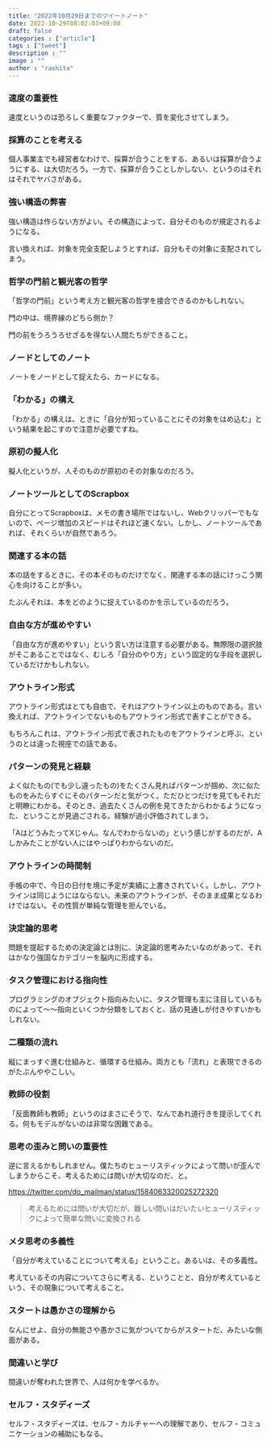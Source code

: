 ```yaml
---
title: "2022年10月29日までのツイートノート"
date: 2022-10-29T08:02:03+09:00
draft: false
categories : ["article"]
tags : ["tweet"]
description : ""
image : ""
author : "rashita"
---
```



### 速度の重要性

速度というのは恐ろしく重要なファクターで、質を変化させてしまう。

### 採算のことを考える

個人事業主でも経営者なわけで、採算が合うことをする、あるいは採算が合うようにする、は大切だろう。一方で、採算が合うことしかしない、というのはそれはそれでヤバさがある。

### 強い構造の弊害

強い構造は作らない方がよい。その構造によって、自分そのものが規定されるようになる。

言い換えれば、対象を完全支配しようとすれば、自分もその対象に支配されてしまう。

### 哲学の門前と観光客の哲学

「哲学の門前」という考え方と観光客の哲学を接合できるのかもしれない。

門の中は、境界線のどちら側か？

門の前をうろうろせざるを得ない人間たちができること。

### ノードとしてのノート

ノートをノードとして捉えたら、カードになる。

### 「わかる」の構え

「わかる」の構えは、ときに「自分が知っていることにその対象をはめ込む」という結果を起こすので注意が必要ですね。

### 原初の擬人化

擬人化というが、人そのものが原初のその対象なのだろう。

### ノートツールとしてのScrapbox

自分にとってScrapboxは、メモの書き場所ではないし、Webクリッパーでもないので、ページ増加のスピードはそれほど速くない。しかし、ノートツールであれば、それくらいが自然であろう。

### 関連する本の話

本の話をするときに、その本そのものだけでなく、関連する本の話にけっこう関心を向けることが多い。

たぶんそれは、本をどのように捉えているのかを示しているのだろう。

### 自由な方が進めやすい

「自由な方が進めやすい」という言い方は注意する必要がある。無際限の選択肢がそこあることではなく、むしろ「自分のやり方」という固定的な手段を選択しているだけかもしれない。

### アウトライン形式

アウトライン形式はとても自由で、それはアウトライン以上のものである。言い換えれば、アウトラインでないものもアウトライン形式で表すことができる。

もちろんこれは、アウトライン形式で表されたものをアウトラインと呼ぶ、というのとは違った視座での話である。

### パターンの発見と経験

よく似たもの(でも少し違ったもの)をたくさん見ればパターンが掴め、次に似たものをみたらすぐにそのパターンだと気がつく。ただひとつだけを見てもそれだと明瞭にわかる。そのとき、過去たくさんの例を見てきたからわかるようになった、ということが見過ごされる。経験が過小評価されてしまう。

「AはどうみたってXじゃん。なんでわからないの」という感じがするのだが、Aしかみたことがない人にはやっぱりわからないのだ。

### アウトラインの時間制

手帳の中で、今日の日付を境に予定が実績に上書きされていく。しかし、アウトラインは同じようにはならない。未来のアウトラインが、そのまま成果となるわけではない。その性質が単純な管理を拒んでいる。

### 決定論的思考

問題を提起するための決定論とは別に、決定論的思考みたいなのがあって、それはかなり強固なカテゴリーを脳内に形成する。

### タスク管理における指向性

プログラミングのオブジェクト指向みたいに、タスク管理も主に注目しているものによって〜〜指向といくつか分類をしておくと、話の見通しが付きやすいかもしれない。

### 二種類の流れ

縦にまっすぐ進む仕組みと、循環する仕組み。両方とも「流れ」と表現できるのがたぶんややこしい。

### 教師の役割

「反面教師も教師」というのはまさにそうで、なんであれ道行きを提示してくれる。何もモデルがないのは非常な困難である。

### 思考の歪みと問いの重要性

逆に言えるかもしれません。僕たちのヒューリスティックによって問いが歪んでしまうからこそ、考えるためには問いが大切なのだ、と。

https://twitter.com/do_mailman/status/1584063320025272320

>考えるためには問いが大切だが、難しい問いはだいたいヒューリスティックによって簡単な問いに変換される

### メタ思考の多義性

「自分が考えていることについて考える」ということ。あるいは、その多義性。

考えているその内容についてさらに考える、ということと、自分が考えているという、その現象について考えること。

### スタートは愚かさの理解から

なんにせよ、自分の無能さや愚かさに気がついてからがスタートだ、みたいな側面がある。

### 間違いと学び

間違いが奪われた世界で、人は何かを学べるか。

### セルフ・スタディーズ

セルフ・スタディーズは、セルフ・カルチャーへの理解であり、セルフ・コミュニケーションの補助にもなる。